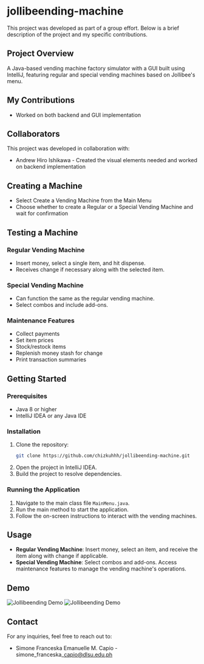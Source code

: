 # jollibeending-machine
This project was developed as part of a group effort. Below is a brief description of the project and my specific contributions.

## Project Overview
A Java-based vending machine factory simulator with a GUI built using IntelliJ, featuring regular and special vending machines based on Jollibee's menu.

## My Contributions
- Worked on both backend and GUI implementation

## Collaborators
This project was developed in collaboration with:
- Andrew Hiro Ishikawa - Created the visual elements needed and worked on backend implementation

## Creating a Machine
- Select Create a Vending Machine from the Main Menu
- Choose whether to create a Regular or a Special Vending Machine and wait for confirmation

## Testing a Machine

### Regular Vending Machine
- Insert money, select a single item, and hit dispense.
- Receives change if necessary along with the selected item.

### Special Vending Machine
- Can function the same as the regular vending machine.
- Select combos and include add-ons.

### Maintenance Features
- Collect payments
- Set item prices
- Stock/restock items
- Replenish money stash for change
- Print transaction summaries

## Getting Started

### Prerequisites
- Java 8 or higher
- IntelliJ IDEA or any Java IDE

### Installation
1. Clone the repository:
    ```sh
    git clone https://github.com/chizkuhhh/jollibeending-machine.git
    ```
2. Open the project in IntelliJ IDEA.
3. Build the project to resolve dependencies.

### Running the Application
1. Navigate to the main class file `MainMenu.java`.
2. Run the main method to start the application.
3. Follow the on-screen instructions to interact with the vending machines.

## Usage
- **Regular Vending Machine**: Insert money, select an item, and receive the item along with change if applicable.
- **Special Vending Machine**: Select combos and add-ons. Access maintenance features to manage the vending machine's operations.

## Demo

![Jollibeending Demo](./assets/jollibeending-regular.gif)
![Jollibeending Demo](./assets/jollibeending-special-cut.gif)

## Contact
For any inquiries, feel free to reach out to:
- Simone Franceska Emanuelle M. Capio - simone\_franceska\_capio@dlsu.edu.ph
